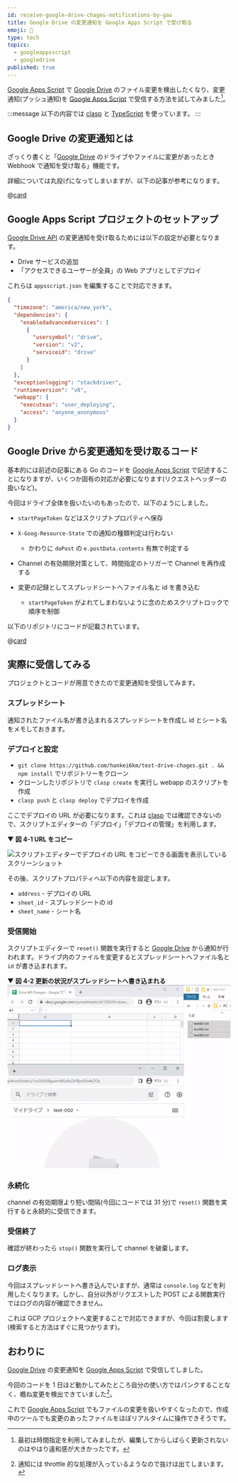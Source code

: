 ```yaml
---
id: receive-google-drive-chages-notifications-by-gas
title: Google Drive の変更通知を Google Apps Script で受け取る
emoji: 📡
type: tech
topics:
  - googleappsscript
  - googledrive
published: true
---
```


[Google Apps Script] で [Google Drive] のファイル変更を検出したくなり、変更通知(プッシュ通知)を [Google Apps Script] で受信する方法を試してみました[^schedule]。

[^schedule]: 最初は時間指定を利用してみましたが、編集してからしばらく更新されないのはやはり違和感が大きかったです。

:::message
以下の内容では [clasp] と [TypeScript] を使っています。
:::

## Google Drive の変更通知とは

ざっくり書くと「[Google Drive] のドライブやファイルに変更があったとき Webhook で通知を受け取る」機能です。

詳細については丸投げになってしまいますが、以下の記事が参考になります。

@[card](https://qiita.com/wezardnet/items/85161194d35baf0b18c7)

## Google Apps Script プロジェクトのセットアップ

[Google Drive API] の変更通知を受け取るためには以下の設定が必要となります。

*   Drive サービスの追加
*   「アクセスできるユーザーが全員」の Web アプリとしてデプロイ

これらは `appsscript.json` を編集することで対応できます。

```json:appsscript.json
{
  "timezone": "america/new_york",
  "dependencies": {
    "enabledadvancedservices": [
      {
        "usersymbol": "drive",
        "version": "v2",
        "serviceid": "drive"
      }
    ]
  },
  "exceptionlogging": "stackdriver",
  "runtimeversion": "v8",
  "webapp": {
    "executeas": "user_deploying",
    "access": "anyone_anonymous"
  }
}
```

## Google Drive から変更通知を受け取るコード

基本的には前述の記事にある Go のコードを [Google Apps Script] で記述することになりますが、いくつか固有の対応が必要になります(リクエストヘッダーの扱いなど)。

今回はドライブ全体を扱いたいのもあったので、以下のようにしました。

*   `startPageToken` などはスクリプトプロパティへ保存

*   `X-Goog-Resource-State` での通知の種類判定は行わない

    *   かわりに `doPost` の `e.postData.contents` 有無で判定する

*   Channel の有効期限対策として、時間指定のトリガーで Channel を再作成する

*   変更の記録としてスプレッドシートへファイル名と id を書き込む

    *   `startPageToken` がよれてしまわないように念のためスクリプトロックで順序を制御

以下のリポジトリにコードが記載されています。

@[card](https://github.com/hankei6km/test-drive-chages)

## 実際に受信してみる

プロジェクトとコードが用意できたので変更通知を受信してみます。

### スプレッドシート

通知されたファイル名が書き込まれるスプレッドシートを作成し id とシート名をメモしておきます。

### デプロイと設定

*   `git clone https://github.com/hankei6km/test-drive-chages.git . && npm install` でリポジトリーをクローン
*   クローンしたリポジトリで `clasp create` を実行し webapp のスクリプトを作成
*   `clasp push` と `clasp deploy` でデプロイを作成

ここでデプロイの URL が必要になります。これは [clasp] では確認できないので、スクリプトエディターの「デプロイ」「デプロイの管理」を利用します。

▼ **図 4-1 URL をコピー**

![スクリプトエディターでデプロイの URL をコピーできる画面を表示しているスクリーンショット](https://images.microcms-assets.io/assets/1fff6177c5c74aac8d5158dc17492c92/7c9d661b744c40d29da548453621d2bc/receive-google-drive-chages-notifications-by-gas-deploy-url.png?w=700\&h=552\&auto=compress%2Cformat)

その後、スクリプトプロパティへ以下の内容を設定します。

*   `address` - デプロイの URL
*   `sheet_id` - スプレッドシートの id
*   `sheet_name` - シート名

### 受信開始

スクリプトエディターで `reset()` 関数を実行すると [Google Drive] から通知が行われます。ドライブ内のファイルを変更するとスプレッドシートへファイル名と `id` が書き込まれます。

▼ **図 4-2 更新の状況がスプレッドシートへ書き込まれる**
![Google Drive に複数ファイルをコピーし、その後ファイルを 1 つ削除している動画](/images/receive-google-drive-chages-notifications-by-gas/receive-google-drive-chages-notifications-by-gas-write-to-ss.gif)

### 永続化

channel の有効期限より短い間隔(今回にコードでは 31 分)で `reset()` 関数を実行すると永続的に受信できます。

### 受信終了

確認が終わったら `stop()` 関数を実行して channel を破棄します。

### ログ表示

今回はスプレッドシートへ書き込んでいますが、通常は `console.log` などを利用したくなります。しかし、自分以外がリクエストした POST による関数実行ではログの内容が確認できません。

これは GCP プロジェクトへ変更することで対応できますが、今回は割愛します(検索すると方法はすぐに見つかります)。

## おわりに

[Google Drive] の変更通知を [Google Apps Script] で受信してしました。

今回のコードを 1 日ほど動かしてみたところ自分の使い方ではパンクすることなく、概ね変更を検出できていました[^throttle]。

[^throttle]: 通知には throttle 的な処理が入っているようなので抜けは出てしまいます。

これで [Google Apps Script] でもファイルの変更を扱いやすくなったので、作成中のツールでも変更のあったファイルをほぼリアルタイムに操作できそうです。

[Google Apps Script]: https://workspace.google.co.jp/intl/ja/products/apps-script/

[clasp]: https://github.com/google/clasp

[Google Drive]: https://www.google.com/intl/ja_jp/drive/

[Google Drive API]: https://developers.google.com/drive/api

[TypeScript]: https://www.typescriptlang.org/
